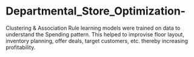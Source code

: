 # Departmental_Store_Optimization-
Clustering &amp; Association Rule learning models were trained on data to understand the Spending pattern. This helped to improvise floor layout, inventory planning, offer deals, target customers, etc. thereby increasing profitability.
